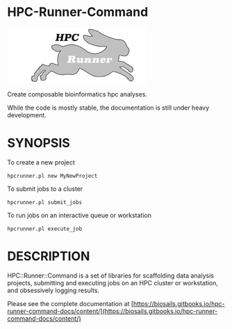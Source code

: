 # HPC-Runner-Command

![HPC::Runner::Command](images/rabbit.jpeg)

Create composable bioinformatics hpc analyses.

While the code is mostly stable, the documentation is still under heavy development.

# SYNOPSIS

To create a new project

    hpcrunner.pl new MyNewProject

To submit jobs to a cluster

    hpcrunner.pl submit_jobs

To run jobs on an interactive queue or workstation

    hpcrunner.pl execute_job

# DESCRIPTION

HPC::Runner::Command is a set of libraries for scaffolding data analysis projects,
submitting and executing jobs on an HPC cluster or workstation, and obsessively
logging results.

Please see the complete documentation at [https://biosails.gitbooks.io/hpc-runner-command-docs/content/](https://biosails.gitbooks.io/hpc-runner-command-docs/content/)

